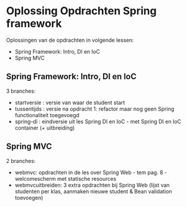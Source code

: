 # Oplossing Opdrachten Spring framework
Oplossingen van de opdrachten in volgende lessen:
- Spring Framework: Intro, DI en IoC
- Spring MVC

## Spring Framework: Intro, DI en IoC
3 branches:
- startversie : versie van waar de student start
- tussentijds : versie na opdracht 1: refactor maar nog geen Spring functionaliteit toegevoegd
- spring-di : eindversie uit les Spring DI en IoC - met Spring DI en IoC container (+ uitbreiding)

## Spring MVC
2 branches:
- webmvc: opdrachten in de les over Spring Web - tem pag. 8 - welcomescherm met statische resources
- webmvcuitbreiden: 3 extra opdrachten bij Spring Web (lijst van studenten per klas, aanmaken nieuwe student & Bean validation toevoegen)
